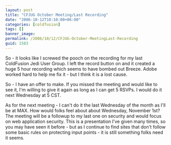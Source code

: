 ```yaml
---
layout: post
title: "CFJUG October Meeting/Last Recording"
date: "2006-10-12T10:10:00+06:00"
categories: [coldfusion]
tags: []
banner_image: 
permalink: /2006/10/12/CFJUG-October-MeetingLast-Recording
guid: 1583
---
```


So - it looks like I screwed the pooch on the recording for my last ColdFusion Jedi User Group. I left the record button on and it created a huge 5 hour recording which seems to have bombed out Breeze. Adobe worked hard to help me fix it - but I think it is a lost cause.

So - I have an offer to make. If you missed the meeting and would like to see it, I'm willing to give it again as long as I can get 5 RSVPs. I would do it next Wednesday at 5 CST. 

As for the next meeting - I can't do it the last Wednesday of the month as I'll be at MAX. How would folks feel about about Wednesday, November 1st? The meeting will be a followup to my last one on security and would focus on web application security. This is a presentation I've given many times, so you may have seen it before - but as I continue to find sites that don't follow some basic rules on protecting input points - it is still something folks need it seems.